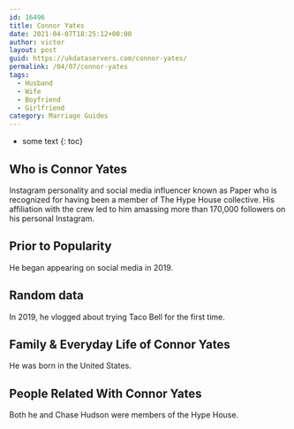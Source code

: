 ```yaml
---
id: 16496
title: Connor Yates
date: 2021-04-07T18:25:12+00:00
author: victor
layout: post
guid: https://ukdataservers.com/connor-yates/
permalink: /04/07/connor-yates
tags:
  - Husband
  - Wife
  - Boyfriend
  - Girlfriend
category: Marriage Guides
---
```


* some text
{: toc}


## Who is Connor Yates



Instagram personality and social media influencer known as Paper who is recognized for having been a member of The Hype House collective. His affiliation with the crew led to him amassing more than 170,000 followers on his personal Instagram.

                
                
                
## Prior to Popularity



He began appearing on social media in 2019. 

                
                
                
## Random data



In 2019, he vlogged about trying Taco Bell for the first time. 

                
                
                
## Family & Everyday Life of Connor Yates



He was born in the United States. 

                
                
                
## People Related With Connor Yates



Both he and Chase Hudson were members of the Hype House. 

                
              
            
          
          
          
